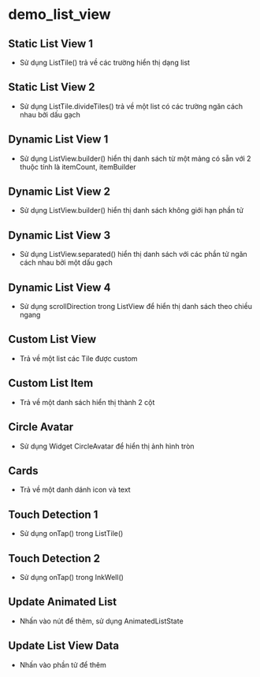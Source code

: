 # demo_list_view

## Static List View 1

- Sử dụng ListTile() trả về các trường hiển thị dạng list

## Static List View 2

- Sử dụng ListTile.divideTiles() trả về một list có các trường ngăn cách nhau bởi dấu gạch

## Dynamic List View 1

- Sử dụng ListView.builder() hiển thị danh sách từ một mảng có sẵn với 2 thuộc tính là itemCount, itemBuilder

## Dynamic List View 2

- Sử dụng ListView.builder() hiển thị danh sách không giới hạn phần tử

## Dynamic List View 3 

- Sử dụng ListView.separated() hiển thị danh sách với các phần tử ngăn cách nhau bởi một dấu gạch

## Dynamic List View 4

- Sử dụng scrollDirection trong ListView để hiển thị danh sách theo chiều ngang

## Custom List View

- Trả về một list các Tile được custom

## Custom List Item

- Trả về một danh sách hiển thị thành 2 cột

## Circle Avatar 

- Sử dụng Widget CircleAvatar để hiển thị ảnh hình tròn

## Cards

- Trả về một danh dánh icon và text

## Touch Detection 1

- Sử dụng onTap() trong ListTile()

## Touch Detection 2

- Sử dụng onTap() trong InkWell()

## Update Animated List

- Nhấn vào nút để thêm, sử dụng AnimatedListState

## Update List View Data

- Nhấn vào phần tử để thêm

